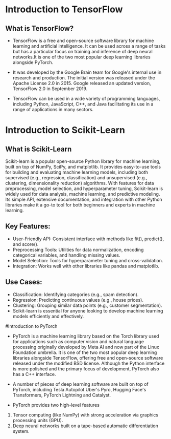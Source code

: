 # Introduction to TensorFlow

## What is TensorFlow?
- TensorFlow is a free and open-source software library for machine learning and artificial intelligence. It can be used across a range of tasks but has a particular focus on training and inference of deep neural networks.It is one of the two most popular deep learning libraries alongside PyTorch.

- It was developed by the Google Brain team for Google's internal use in research and production. The initial version was released under the Apache License 2.0 in 2015. Google released an updated version, TensorFlow 2.0 in September 2019.

- TensorFlow can be used in a wide variety of programming languages, including Python, JavaScript, C++, and Java facilitating its use in a range of applications in many sectors.

# Introduction to Scikit-Learn

## What is Scikit-Learn
Scikit-learn is a popular open-source Python library for machine learning, built on top of NumPy, SciPy, and matplotlib. It provides easy-to-use tools for building and evaluating machine learning models, including both supervised (e.g., regression, classification) and unsupervised (e.g., clustering, dimensionality reduction) algorithms. With features for data preprocessing, model selection, and hyperparameter tuning, Scikit-learn is widely used for data analysis, machine learning, and predictive modeling. Its simple API, extensive documentation, and integration with other Python libraries make it a go-to tool for both beginners and experts in machine learning.

## Key Features:
- User-Friendly API: Consistent interface with methods like fit(), predict(), and score().
- Preprocessing Tools: Utilities for data normalization, encoding categorical variables, and handling missing values.
- Model Selection: Tools for hyperparameter tuning and cross-validation.
- Integration: Works well with other libraries like pandas and matplotlib.

## Use Cases:
- Classification: Identifying categories (e.g., spam detection).
- Regression: Predicting continuous values (e.g., house prices).
- Clustering: Grouping similar data points (e.g., customer segmentation).
- Scikit-learn is essential for anyone looking to develop machine learning models efficiently and effectively.

#Introduction to PyTorch

- PyTorch is a machine learning library based on the Torch library used for applications such as computer vision and natural language processing originally developed by Meta AI and now part of the Linux Foundation umbrella. It is one of the two most popular deep learning libraries alongside TensorFlow, offering free and open-source software released under the modified BSD license. Although the Python interface is more polished and the primary focus of development, PyTorch also has a C++ interface.

- A number of pieces of deep learning software are built on top of PyTorch, including Tesla Autopilot Uber's Pyro, Hugging Face's Transformers, PyTorch Lightning and Catalyst.

- PyTorch provides two high-level features

1. Tensor computing (like NumPy) with strong acceleration via graphics processing units (GPU).
2. Deep neural networks built on a tape-based automatic differentiation system.